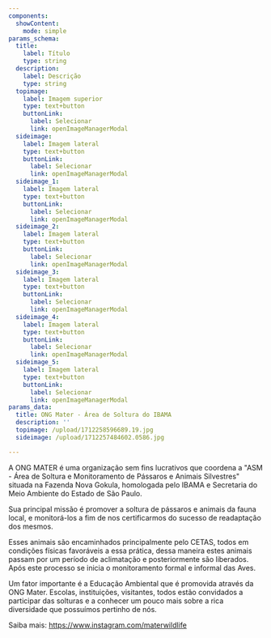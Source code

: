 ```yaml
---
components:
  showContent:
    mode: simple
params_schema:
  title:
    label: Título
    type: string
  description:
    label: Descrição
    type: string
  topimage:
    label: Imagem superior
    type: text+button
    buttonLink:
      label: Selecionar
      link: openImageManagerModal
  sideimage:
    label: Imagem lateral
    type: text+button
    buttonLink:
      label: Selecionar
      link: openImageManagerModal
  sideimage_1:
    label: Imagem lateral
    type: text+button
    buttonLink:
      label: Selecionar
      link: openImageManagerModal
  sideimage_2:
    label: Imagem lateral
    type: text+button
    buttonLink:
      label: Selecionar
      link: openImageManagerModal
  sideimage_3:
    label: Imagem lateral
    type: text+button
    buttonLink:
      label: Selecionar
      link: openImageManagerModal
  sideimage_4:
    label: Imagem lateral
    type: text+button
    buttonLink:
      label: Selecionar
      link: openImageManagerModal
  sideimage_5:
    label: Imagem lateral
    type: text+button
    buttonLink:
      label: Selecionar
      link: openImageManagerModal
params_data:
  title: ONG Mater - Área de Soltura do IBAMA
  description: ''
  topimage: /upload/1712258596689.19.jpg
  sideimage: /upload/1712257484602.0586.jpg

---
```


A ONG MATER é uma organização sem fins lucrativos que coordena a "ASM - Área de Soltura e Monitoramento de Pássaros e Animais Silvestres" situada na Fazenda Nova Gokula, homologada pelo IBAMA e Secretaria do Meio Ambiente do Estado de São Paulo. 

Sua principal missão é promover a soltura de pássaros e animais da fauna local, e monitorá-los a fim de nos certificarmos do sucesso de readaptação dos mesmos. 

Esses animais são encaminhados principalmente pelo CETAS, todos em condições físicas favoráveis a essa prática, dessa maneira estes animais passam por um período de aclimatação e posteriormente são liberados. Após este processo se inicia o monitoramento formal e informal das Aves.  

Um fator importante é a Educação Ambiental que é promovida através da ONG Mater. Escolas, instituições, visitantes, todos estão convidados a participar das solturas e a conhecer um pouco mais sobre a rica diversidade que possuímos pertinho de nós. 

Saiba mais: https://www.instagram.com/materwildlife